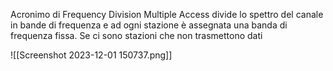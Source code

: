 Acronimo di Frequency Division Multiple Access divide lo spettro del canale in bande di frequenza e ad ogni stazione è assegnata una banda di frequenza fissa. Se ci sono stazioni che non trasmettono dati

![[Screenshot 2023-12-01 150737.png]]
